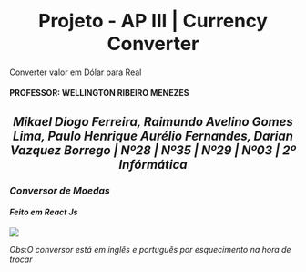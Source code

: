 
### <b><h1 align="center">Projeto - AP III | Currency Converter</h1></b>
<p>Converter valor em Dólar para Real</p>
<h4>PROFESSOR: WELLINGTON RIBEIRO MENEZES </h4>
<h2 align="center"><i> Mikael Diogo Ferreira, Raimundo Avelino Gomes Lima, Paulo Henrique Aurélio Fernandes, Darian Vazquez Borrego  | Nº28 | Nº35 | Nº29 | Nº03 | 2º Infórmática </h2>


<h3>Conversor de Moedas</h3>
<h4>Feito em React Js</h4>
<img src="Captura de tela_2022-12-14_23-45-28.png">

<p>Obs:O conversor está em inglês e português por esquecimento na hora de trocar</p>
